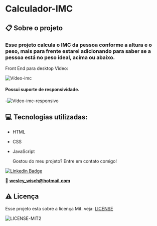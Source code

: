 # Calculador-IMC

  ## 📋 Sobre o projeto

### Esse projeto calcula o IMC da pessoa conforme a altura e o peso, mais para frente estarei adicionando para saber se a pessoa está no peso ideal, acima ou abaixo.

  
Front End para desktop
Vídeo:

![Vídeo-imc](https://user-images.githubusercontent.com/79159487/114892323-a87b0d00-9dda-11eb-81b6-c9c3d3afb742.gif)

 #### Possui suporte de responsividade.
-![Vídeo-imc-responsivo](https://user-images.githubusercontent.com/79159487/114892331-ab75fd80-9dda-11eb-9e0d-0db7b63fe461.gif)
 
 ## 💻 Tecnologias utilizadas:

- HTML

- CSS
- JavaScript

  Gostou do meu projeto? Entre em contato comigo!

[![Linkedin Badge](https://img.shields.io/badge/-LinkedIn-blue?style=flat-square&logo=Linkedin&logoColor=white&link=https://www.linkedin.com/in/wesley-wisch/)](https://www.linkedin.com/in/wesley-wisch/)

📧 **[wesley_wisch@hotmail.com](mailto:wesley_wisch@hotmail.com)**

##  ⚠️  Licença
Esse projeto esta sobre a licença Mit. veja: [LICENSE](https://github.com/wesleywisch/Repositorio-HTML-CSS-JavaScript/blob/main/LICENSE)

![LICENSE-MIT2](https://user-images.githubusercontent.com/79159487/114733599-7c478980-9d11-11eb-98da-262603bc1c13.png)